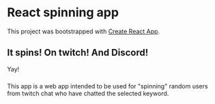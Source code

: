 # React spinning app

This project was bootstrapped with [Create React App](https://github.com/facebook/create-react-app).

## It spins! On twitch! And Discord!

Yay!

###

This app is a web app intended to be used for "spinning" random users from twitch chat who have chatted the selected keyword.